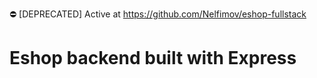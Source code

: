 :no_entry: [DEPRECATED] Active at https://github.com/Nelfimov/eshop-fullstack

# Eshop backend built with Express
